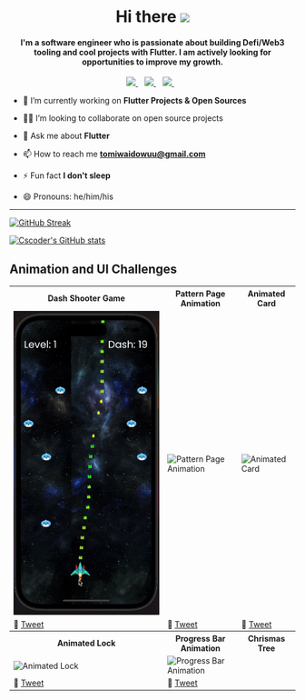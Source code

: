 <h1 align="center">Hi there <img src="https://media.giphy.com/media/hvRJCLFzcasrR4ia7z/giphy.gif" width="30px"/></h1>
<h4 align="center">I'm a software engineer who is passionate about building Defi/Web3 tooling and cool projects with Flutter. I am actively looking for opportunities to improve my growth.</h4>

<p align='center'>
<a href="https://twitter.com/cscoder_" target="_blank">
  <img src="https://img.shields.io/badge/twitter-%231DA1F2.svg?&style=for-the-badge&logo=twitter&logoColor=white" />
</a>&nbsp;&nbsp;
<a href="mailto:tomiwaidowuu@gmail.com" target="_blank">
  <img src="https://img.shields.io/badge/email-%23D14836.svg?&style=for-the-badge&logo=gmail&logoColor=white" />
</a>&nbsp;&nbsp;
<a href="https://www.linkedin.com/in/cscoder/" target="_blank">
  <img src="https://img.shields.io/badge/linkedin-%230077B5.svg?&style=for-the-badge&logo=linkedin&logoColor=white" />
</a>&nbsp;&nbsp;
</p>

- 🔭 I’m currently working on **Flutter Projects & Open Sources**

<!-- - 🌱 I’m currently learning **Swift** -->

- 🧑‍💻 I’m looking to collaborate on open source projects

- 💬 Ask me about **Flutter**

- 📫 How to reach me **tomiwaidowuu@gmail.com**

- ⚡ Fun fact **I don't sleep**

- 😄 Pronouns: he/him/his
<hr>
<!-- <p align="center">
  <img src ="https://github-readme-stats.vercel.app/api?username=cscoderr&show_icons=true&locale=en" alt="cscoder">
</p> -->

[![GitHub Streak](https://streak-stats.demolab.com?user=cscoderr&theme=vue&hide_border=true)](https://git.io/streak-stats)

[![Cscoder's GitHub stats](https://github-readme-stats.vercel.app/api?username=cscoderr&count_private=true&theme=vue&hide_border=true)](https://github.com/anuraghazra/github-readme-stats)

## Animation and UI Challenges

<table>
	<tbody width="100%">
	<tr>
			<th>Dash Shooter Game</th>	
			<th>Pattern Page Animation</th>	
			<th>Animated Card</th>
		</tr>
		<tr>
			<td>
				<img src="https://github.com/cscoderr/dash_shooter/blob/main/gif/video.gif" alt="Dash Shooter Game"></img>
			</td>
			<td>
			<img src="https://github.com/cscoderr/flutter_advance/blob/main/gifs/phone_pattern.gif" alt="Pattern Page Animation"></img>
			</td>
						<td>
			<img src="https://github.com/cscoderr/flutter_advance/blob/main/gifs/animated_card.gif" alt="Animated Card"></img>
			</td>
		</tr>
		<tr>
			<td>
				🔗 <a href="https://twitter.com/CsCoder_/status/1642139458538553344?s=20">Tweet</a>
			</td>
			<td>
				🔗 <a href="https://twitter.com/CsCoder_/status/1628715918581792769?s=20">Tweet</a>
			</td>
			<td>
				🔗 <a href="https://twitter.com/CsCoder_/status/1619207792728092672?s=20">Tweet</a>
			</td>
		</tr>
		<tr>
			<th>Animated Lock</th>	
			<th>Progress Bar Animation</th>	
			<th>Chrismas Tree</th>
		</tr>
		<tr>
			<td>
				<img src="https://github.com/cscoderr/flutter_advance/blob/main/gifs/animated_lock.gif" alt="Animated Lock"></img>
			</td>
			<td>
			<img src="https://github.com/cscoderr/flutter_advance/blob/main/gifs/progress_bar.gif" alt="Progress Bar Animation"></img>
			</td>
<!-- 						<td>
			<img src="https://github.com/cscoderr/chrismas_tree/blob/main/screenshot/1.png" width="50%" alt="Animated Card"></img>
			</td> -->
		</tr>
		<tr>
			<td>
				🔗 <a href="https://twitter.com/CsCoder_/status/1616656253463273472?s=20">Tweet</a>
			</td>
			<td>
				🔗 <a href="https://twitter.com/CsCoder_/status/1617229802217377793?s=20">Tweet</a>
			</td>
<!-- 			<td>
				🔗 <a href="https://twitter.com/CsCoder_/status/1608166988198674432?s=20">Tweet</a>
			</td> -->
		</tr>
	</tbody>
</table>
